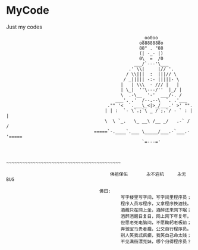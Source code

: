 # MyCode
Just my codes








                                                       _oo0oo_
                                                      o8888888o
                                                      88" . "88
                                                      (| -_- |)
                                                      0\  =  /0
                                                    ___/`---'\___
                                                  .' \\|     |// '.
                                                 / \\|||  :  |||// \
                                                / _||||| -:- |||||- \
                                               |   | \\\  - /// |   |
                                               | \_|  ''\---/''  |_/ |
                                               \  .-\__  '-'  ___/-. /
                                             ___'. .'  /--.--\  `. .'___
                                          ."" '<  `.___\_<|>_/___.' >' "".
                                         | | :  `- \`.;`\ _ /`;.`/ - ` : | |
                                         \  \ `_.   \_ __\ /__ _/   .-` /  /
                                     =====`-.____`.___ \_____/___.-`___.-'=====
                                                       `=---='


                                     ~~~~~~~~~~~~~~~~~~~~~~~~~~~~~~~~~~~~~~~~~~~

                                           佛祖保佑       永不宕机     永无BUG

                                       佛曰:  
                                               写字楼里写字间，写字间里程序员；  
                                               程序人员写程序，又拿程序换酒钱。  
                                               酒醒只在网上坐，酒醉还来网下眠；  
                                               酒醉酒醒日复日，网上网下年复年。  
                                               但愿老死电脑间，不愿鞠躬老板前；  
                                               奔驰宝马贵者趣，公交自行程序员。  
                                               别人笑我忒疯癫，我笑自己命太贱；  
                                               不见满街漂亮妹，哪个归得程序员？




